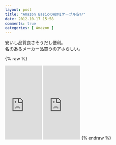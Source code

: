 ```yaml
---
layout: post
title: "Amazon BasicのHDMIケーブル安い"
date: 2012-10-17 15:58
comments: true
categories: [ Amazon ]
---
```

安いし品質良さそうだし便利。  
名のあるメーカー品買うのアホらしい。  

{% raw %}
<iframe src="http://rcm-jp.amazon.co.jp/e/cm?lt1=_blank&bc1=000000&IS2=1&bg1=FFFFFF&fc1=000000&lc1=0000FF&t=takuojp02-22&o=9&p=8&l=as4&m=amazon&f=ifr&ref=ss_til&asins=B003L1ZYYM" style="width:120px;height:240px;" scrolling="no" marginwidth="0" marginheight="0" frameborder="0"></iframe>
<iframe src="http://rcm-jp.amazon.co.jp/e/cm?lt1=_blank&bc1=000000&IS2=1&bg1=FFFFFF&fc1=000000&lc1=0000FF&t=takuojp02-22&o=9&p=8&l=as4&m=amazon&f=ifr&ref=ss_til&asins=B0052SCU8U" style="width:120px;height:240px;" scrolling="no" marginwidth="0" marginheight="0" frameborder="0"></iframe>
{% endraw %}
